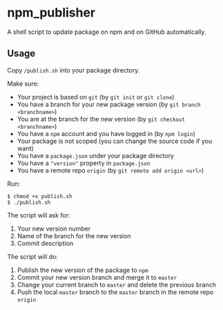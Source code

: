 # npm_publisher

A shell script to update package on npm and on GitHub automatically.

## Usage

Copy `/publish.sh` into your package directory.

Make sure:

- Your project is based on `git` (by `git init` or `git clone`)
- You have a branch for your new package version (by `git branch <branchname>`)
- You are at the branch for the new version (by `git checkout <branchname>`)
- You have a `npm` account and you have logged in (by `npm login`)
- Your package is not scoped (you can change the source code if you want)
- You have a `package.json` under your package directory
- You have a `"version"` property in `package.json`
- You have a remote repo `origin` (by `git remote add origin <url>`)

Run:

```shell
$ chmod +x publish.sh
$ ./publish.sh
```

The script will ask for:

1. Your new version number
2. Name of the branch for the new version
3. Commit description

The script will do:

1. Publish the new version of the package to `npm`
2. Commit your new version branch and merge it to `master`
3. Change your current branch to `master` and delete the previous branch
4. Push the local `master` branch to the `master` branch in the remote repo `origin`

